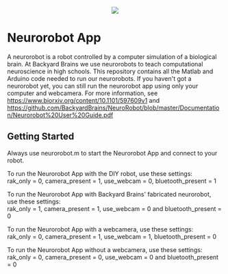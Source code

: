 <p align="center"><img src="https://github.com/BackyardBrains/NeuroRobot/blob/master/Gallery/neurorobot_drawing.jpg"></p>

# Neurorobot App

A neurorobot is a robot controlled by a computer simulation of a biological brain. At Backyard Brains we use neurorobots to teach computational neuroscience in high schools. This repository contains all the Matlab and Arduino code needed to run our neurorobots. If you haven't got a neurorobot yet, you can still run the neurorobot app using only your computer and webcamera. For more information, see https://www.biorxiv.org/content/10.1101/597609v1 and https://github.com/BackyardBrains/NeuroRobot/blob/master/Documentation/Neurorobot%20User%20Guide.pdf

## Getting Started

Always use neurorobot.m to start the Neurorobot App and connect to your robot.

To run the Neurorobot App with the DIY robot, use these settings: 
<br>
rak_only = 0, camera_present = 1, use_webcam = 0, bluetooth_present = 1

To run the Neurorobot App with Backyard Brains' fabricated neurorobot, use these settings: 
<br>
rak_only = 1, camera_present = 1, use_webcam = 0 and bluetooth_present = 0


To run the Neurorobot App with a webcamera, use these settings:
<br>
rak_only = 0, camera_present = 1, use_webcam = 1, bluetooth_present = 0

To run the Neurorobot App without a webcamera, use these settings:
<br>
rak_only = 0, camera_present = 0, use_webcam = 0 and bluetooth_present = 0
